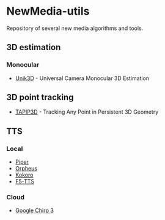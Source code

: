 # NewMedia-utils

Repository of several new media algorithms and tools.

## 3D estimation
### Monocular
-  [Unik3D](https://github.com/lpiccinelli-eth/unik3d) -  Universal Camera Monocular 3D Estimation

## 3D point tracking
- [TAPIP3D](https://github.com/zbw001/TAPIP3D) - Tracking Any Point in Persistent 3D Geometry


## TTS
### Local
- [Piper](https://github.com/rhasspy/piper)
- [Orpheus](https://github.com/canopyai/Orpheus-TTS)
- [Kokoro](https://huggingface.co/spaces/hexgrad/Kokoro-TTS)
- [F5-TTS](https://github.com/SWivid/F5-TTS)
### Cloud
- [Google Chirp 3](https://cloud.google.com/text-to-speech/docs/chirp3-hd)
